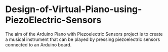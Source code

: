 # Design-of-Virtual-Piano-using-PiezoElectric-Sensors
The aim of the Arduino Piano with Piezoelectric Sensors project is to create a musical instrument that can be played by pressing piezoelectric sensors connected to an Arduino board. 
